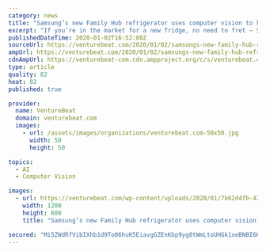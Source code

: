 ```yaml
---
category: news
title: "Samsung’s new Family Hub refrigerator uses computer vision to keep tabs on groceries"
excerpt: "If you’re in the market for a new fridge, no need to fret — Samsung’s got you covered. This morning, ahead of the 2020 Consumer Electronics Show (CES), the tech giant debuted the latest ..."
publishedDateTime: 2020-01-02T16:52:00Z
sourceUrl: https://venturebeat.com/2020/01/02/samsungs-new-family-hub-refrigerator-uses-computer-vision-to-keep-tabs-on-groceries/
ampUrl: https://venturebeat.com/2020/01/02/samsungs-new-family-hub-refrigerator-uses-computer-vision-to-keep-tabs-on-groceries/amp/
cdnAmpUrl: https://venturebeat-com.cdn.ampproject.org/c/s/venturebeat.com/2020/01/02/samsungs-new-family-hub-refrigerator-uses-computer-vision-to-keep-tabs-on-groceries/amp/
type: article
quality: 82
heat: 82
published: true

provider:
  name: VentureBeat
  domain: venturebeat.com
  images:
    - url: /assets/images/organizations/venturebeat.com-50x50.jpg
      width: 50
      height: 50

topics:
  - AI
  - Computer Vision

images:
  - url: https://venturebeat.com/wp-content/uploads/2020/01/7b62d4fb-42bc-4991-808d-8d1fd96c6b29-e1577983599901.png?fit=1200%2C600&strip=all
    width: 1200
    height: 600
    title: "Samsung’s new Family Hub refrigerator uses computer vision to keep tabs on groceries"

secured: "Mi5ZWdRfVibIXhb1d9To06huK5EiavgGZEnKbp9yg8tWmLtoUHGk1xeBNBI6Kq/PZmcrebABH91olx9X8roZv1NcOnhKW1oyFpDwnfgo4/2KV0BJaYyVdY2vnyy5AEZysaUfX+zsHxfsARZqP3B9LwR4BIVPOYUswmlgKwhNE6Emm1K63WNOOU62XC/Kvy46LYAlyC1YSeCQT0QUb0pHiMfP4qLu7BpsB9vvKIDHjNCeUef/bbp+J23JWdBDxWdVSGY8/90dWDEu9vlhX57e185djDKxqgw4XgP5L32zhtVtExoF1Gb1kwHMqDTFo94Z;5bCLuv0e4pdgTvP9ujCQbQ=="
---
```


